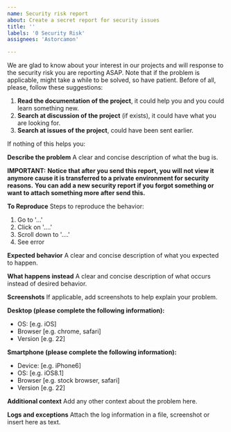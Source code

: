 ```yaml
---
name: Security risk report
about: Create a secret report for security issues
title: ''
labels: '0 Security Risk'
assignees: 'Astorcamon'

---
```


We are glad to know about your interest in our projects and will response to the security risk you are reporting ASAP.
Note that if the problem is applicable, might take a while to be solved, so have patient.
Before of all, please, follow these suggestions:

1. **Read the documentation of the project**, it could help you and you could learn something new.
2. **Search at discussion of the project** (if exists), it could have what you are looking for.
3. **Search at issues of the project**, could have been sent earlier.

If nothing of this helps you:

**Describe the problem**
A clear and concise description of what the bug is.

**IMPORTANT:** 
**Notice that after you send this report, you will not view it anymore cause it is transferred to a private environment for security reasons.**
**You can add a new security report if you forgot something or want to attach something more after send this.**

**To Reproduce**
Steps to reproduce the behavior:
1. Go to '...'
2. Click on '....'
3. Scroll down to '....'
4. See error

**Expected behavior**
A clear and concise description of what you expected to happen.

**What happens instead**
A clear and concise description of what occurs instead of desired behavior.

**Screenshots**
If applicable, add screenshots to help explain your problem.

**Desktop (please complete the following information):**
 - OS: [e.g. iOS]
 - Browser [e.g. chrome, safari]
 - Version [e.g. 22]

**Smartphone (please complete the following information):**
 - Device: [e.g. iPhone6]
 - OS: [e.g. iOS8.1]
 - Browser [e.g. stock browser, safari]
 - Version [e.g. 22]

**Additional context**
Add any other context about the problem here.

**Logs and exceptions**
Attach the log information in a file, screenshot or insert here as text. 
